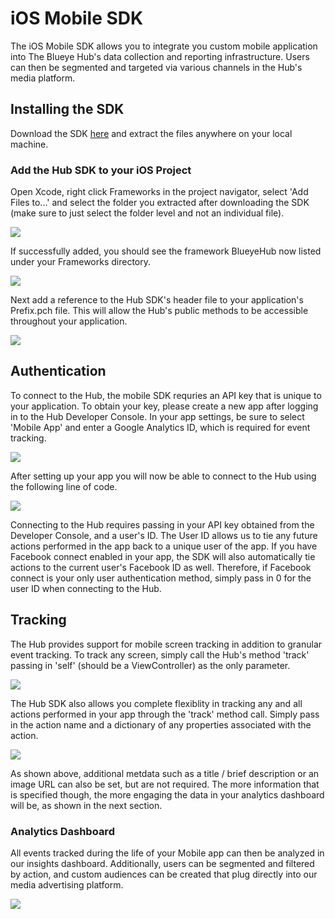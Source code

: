 # iOS Mobile SDK
The iOS Mobile SDK allows you to integrate you custom mobile application into The Blueye Hub's data collection and reporting infrastructure. Users can then be segmented and targeted via various channels in the Hub's media platform.

## Installing the SDK

Download the SDK <a href="https://hub.blueye.com/resources/BlueyeHub.framework.zip" target="_blank">here</a> and extract the files anywhere on your local machine.

### Add the Hub SDK to your iOS Project

Open Xcode, right click Frameworks in the project navigator, select 'Add Files to...' and select the folder you extracted after downloading the SDK (make sure to just select the folder level and not an individual file).

<img src="http://hub.blueye.com/img/docs/add_framework.png" />

If successfully added, you should see the framework BlueyeHub now listed under your Frameworks directory.

<img src="http://hub.blueye.com/img/docs/frameworks.png" />

Next add a reference to the Hub SDK's header file to your application's Prefix.pch file. This will allow the Hub's public methods to be accessible throughout your application.

<img src="http://hub.blueye.com/img/docs/prefix_pch.png" />

## Authentication

To connect to the Hub, the mobile SDK requries an API key that is unique to your application. To obtain your key, please create a new app after logging in to the Hub Developer Console. In your app settings, be sure to select 'Mobile App' and enter a Google Analytics ID, which is required for event tracking.

<img src="http://hub.blueye.com/img/docs/dev_settings.png" />

After setting up your app you will now be able to connect to the Hub using the following line of code.

<img src="http://hub.blueye.com/img/docs/connect_to_hub.png" />

Connecting to the Hub requires passing in your API key obtained from the Developer Console, and a user's ID. The User ID allows us to tie any future actions performed in the app back to a unique user of the app. If you have Facebook connect enabled in your app, the SDK will also automatically tie actions to the current user's Facebook ID as well. Therefore, if Facebook connect is your only user authentication method, simply pass in 0 for the user ID when connecting to the Hub.

## Tracking

The Hub provides support for mobile screen tracking in addition to granular event tracking. To track any screen, simply call the Hub's method 'track' passing in 'self' (should be a ViewController) as the only parameter.

<img src="http://hub.blueye.com/img/docs/track_screen.png" />

The Hub SDK also allows you complete flexiblity in tracking any and all actions performed in your app through the 'track' method call. Simply pass in the action name and a dictionary of any properties associated with the action.

<img src="http://hub.blueye.com/img/docs/track_dict.png" />

As shown above, additional metdata such as a title / brief description or an image URL can also be set, but are not required. The more information that is specified though, the more engaging the data in your analytics dashboard will be, as shown in the next section.

### Analytics Dashboard

All events tracked during the life of your Mobile app can then be analyzed in our insights dashboard. Additionally, users can be segmented and filtered by action, and custom audiences can be created that plug directly into our media advertising platform.

<img src="http://hub.blueye.com/img/docs/analytics.png" />
